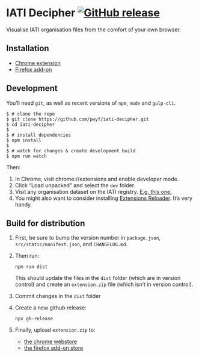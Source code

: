 # IATI Decipher [![GitHub release](https://img.shields.io/github/release/pwyf/iati-decipher.svg)](https://github.com/pwyf/iati-decipher/releases/latest)

Visualise IATI organisation files from the comfort of your own browser.

## Installation

 * [Chrome extension](https://chrome.google.com/webstore/detail/iati-organisation-file-vi/akignlamolglcjboilhajenkkkcnohjj)
 * [Firefox add-on](https://addons.mozilla.org/en-GB/firefox/addon/iati-org-file-visualiser/)

## Development

You’ll need `git`, as well as recent versions of `npm`, `node` and `gulp-cli`.

```shell
$ # clone the repo
$ git clone https://github.com/pwyf/iati-decipher.git
$ cd iati-decipher
$
$ # install dependencies
$ npm install
$
$ # watch for changes & create development build
$ npm run watch
```

Then:

 1. In Chrome, visit chrome://extensions and enable developer mode.
 2. Click “Load unpacked” and select the `dev` folder.
 3. Visit any organisation dataset on the IATI registry. [E.g. this one.](https://www.iatiregistry.org/dataset/unitedstates-dosandusaid)
 4. You might also want to consider installing [Extensions Reloader](https://chrome.google.com/webstore/detail/extensions-reloader/fimgfedafeadlieiabdeeaodndnlbhid). It’s very handy.

## Build for distribution

1. First, be sure to bump the version number in `package.json`, `src/static/manifest.json`, and `CHANGELOG.md`.
2. Then run:

   ```shell
   npm run dist
   ```

   This should update the files in the `dist` folder (which are in version control) and create an `extension.zip` file (which isn’t in version control).

3. Commit changes in the `dist` folder
4. Create a new github release:

   ```shell
   npx gh-release
   ```

5. Finally, upload `extension.zip` to:

    * [the chrome webstore](https://chrome.google.com/webstore/developer/dashboard/)
    * [the firefox add-on store](https://addons.mozilla.org/en-GB/developers/addons)
